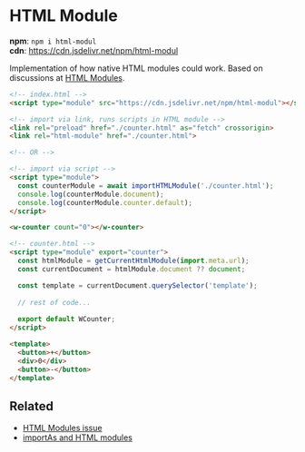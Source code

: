 # HTML Module

**npm**: `npm i html-modul`  
**cdn**: https://cdn.jsdelivr.net/npm/html-modul

Implementation of how native HTML modules could work.
Based on discussions at [HTML Modules](https://github.com/WICG/webcomponents/issues/645).


```html
<!-- index.html -->
<script type="module" src="https://cdn.jsdelivr.net/npm/html-modul"></script>

<!-- import via link, runs scripts in HTML module -->
<link rel="preload" href="./counter.html" as="fetch" crossorigin>
<link rel="html-module" href="./counter.html">

<!-- OR -->

<!-- import via script -->
<script type="module">
  const counterModule = await importHTMLModule('./counter.html');
  console.log(counterModule.document);
  console.log(counterModule.counter.default);
</script>

<w-counter count="0"></w-counter>
```

```html
<!-- counter.html -->
<script type="module" export="counter">
  const htmlModule = getCurrentHtmlModule(import.meta.url);
  const currentDocument = htmlModule.document ?? document;

  const template = currentDocument.querySelector('template');
  
  // rest of code...
  
  export default WCounter;
</script>

<template>
  <button>+</button>
  <div>0</div>
  <button>-</button>
</template>
```


## Related

- [HTML Modules issue](https://github.com/WICG/webcomponents/issues/645)
- [importAs and HTML modules](https://github.com/AshleyScirra/import-as-and-html-modules)
